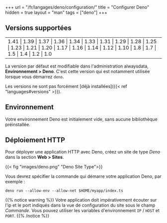 +++
url = "/fr/langages/deno/configuration/"
title = "Configurer Deno"
hidden = true
layout = "man"
tags = ["deno"]
+++

## Versions supportées

| |
|---|
| 1.41 \| 1.39 \| 1.37 \| 1.36  \| 1.34 \| 1.33 \| 1.31 \| 1.29 \| 1.28 \| 1.25 \| 1.23 \|  1.21 \| 1.20 \| 1.17 \| 1.16 \| 1.14 \| 1.12 \| 1.10 \| 1.8 \| 1.7 \| 1.5 \| 1.4 \| 1.2 \| 1.0 |

La version par défaut est modifiable dans l'administration alwaysdata, **Environnement > Deno**. C'est cette version qui est notamment utilisée lorsque vous démarrez `deno`.

Les versions ne sont pas forcément [déjà installées]({{< ref "languages#versions" >}}).

## Environnement

Votre environnement Deno est initialement vide, sans aucune bibliothèque préinstallée.

## Déploiement HTTP

Pour déployer une application HTTP avec Deno, créez un site de type *Deno* dans la section **Web > Sites**.

{{< fig "images/deno.png" "Deno Site Type">}}

Vous devrez spécifier la commande qui démarre votre application Deno, par exemple :

```
deno run --allow-env --allow-net $HOME/myapp/index.ts
```

{{% notice warning %}}
Votre application doit impérativement écouter sur l'ip et le port indiqués dans la vue de configuration du site sous le champ *Commande*. Vous pouvez utiliser les variables d'environnement `IP` / `HOST` et `PORT`.
{{% /notice %}}
